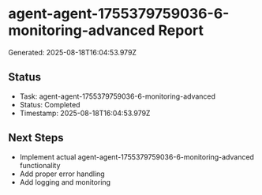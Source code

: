 # agent-agent-1755379759036-6-monitoring-advanced Report

Generated: 2025-08-18T16:04:53.979Z

## Status
- Task: agent-agent-1755379759036-6-monitoring-advanced
- Status: Completed
- Timestamp: 2025-08-18T16:04:53.979Z

## Next Steps
- Implement actual agent-agent-1755379759036-6-monitoring-advanced functionality
- Add proper error handling
- Add logging and monitoring
